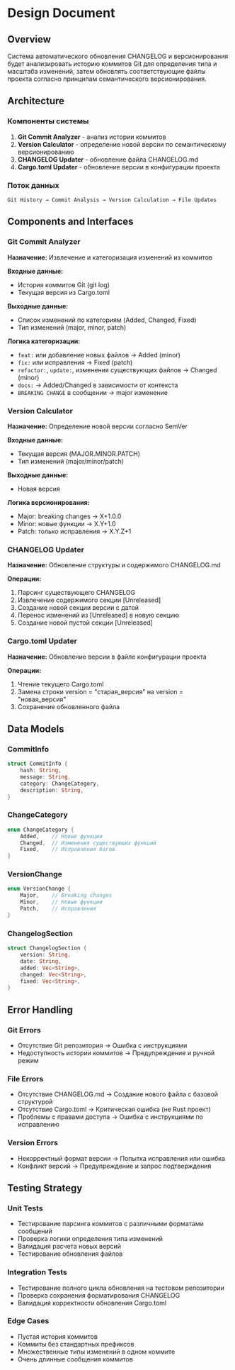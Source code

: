 # Design Document

## Overview

Система автоматического обновления CHANGELOG и версионирования будет анализировать историю коммитов Git для определения типа и масштаба изменений, затем обновлять соответствующие файлы проекта согласно принципам семантического версионирования.

## Architecture

### Компоненты системы

1. **Git Commit Analyzer** - анализ истории коммитов
2. **Version Calculator** - определение новой версии по семантическому версионированию  
3. **CHANGELOG Updater** - обновление файла CHANGELOG.md
4. **Cargo.toml Updater** - обновление версии в конфигурации проекта

### Поток данных

```
Git History → Commit Analysis → Version Calculation → File Updates
```

## Components and Interfaces

### Git Commit Analyzer

**Назначение:** Извлечение и категоризация изменений из коммитов

**Входные данные:**
- История коммитов Git (git log)
- Текущая версия из Cargo.toml

**Выходные данные:**
- Список изменений по категориям (Added, Changed, Fixed)
- Тип изменений (major, minor, patch)

**Логика категоризации:**
- `feat:` или добавление новых файлов → Added (minor)
- `fix:` или исправления → Fixed (patch)  
- `refactor:`, `update:`, изменения существующих файлов → Changed (minor)
- `docs:` → Added/Changed в зависимости от контекста
- `BREAKING CHANGE` в сообщении → major изменение

### Version Calculator

**Назначение:** Определение новой версии согласно SemVer

**Входные данные:**
- Текущая версия (MAJOR.MINOR.PATCH)
- Тип изменений (major/minor/patch)

**Выходные данные:**
- Новая версия

**Логика версионирования:**
- Major: breaking changes → X+1.0.0
- Minor: новые функции → X.Y+1.0  
- Patch: только исправления → X.Y.Z+1

### CHANGELOG Updater

**Назначение:** Обновление структуры и содержимого CHANGELOG.md

**Операции:**
1. Парсинг существующего CHANGELOG
2. Извлечение содержимого секции [Unreleased]
3. Создание новой секции версии с датой
4. Перенос изменений из [Unreleased] в новую секцию
5. Создание новой пустой секции [Unreleased]

### Cargo.toml Updater

**Назначение:** Обновление версии в файле конфигурации проекта

**Операции:**
1. Чтение текущего Cargo.toml
2. Замена строки version = "старая_версия" на version = "новая_версия"
3. Сохранение обновленного файла

## Data Models

### CommitInfo
```rust
struct CommitInfo {
    hash: String,
    message: String,
    category: ChangeCategory,
    description: String,
}
```

### ChangeCategory
```rust
enum ChangeCategory {
    Added,    // Новые функции
    Changed,  // Изменения существующих функций
    Fixed,    // Исправления багов
}
```

### VersionChange
```rust
enum VersionChange {
    Major,    // Breaking changes
    Minor,    // Новые функции
    Patch,    // Исправления
}
```

### ChangelogSection
```rust
struct ChangelogSection {
    version: String,
    date: String,
    added: Vec<String>,
    changed: Vec<String>,
    fixed: Vec<String>,
}
```

## Error Handling

### Git Errors
- Отсутствие Git репозитория → Ошибка с инструкциями
- Недоступность истории коммитов → Предупреждение и ручной режим

### File Errors  
- Отсутствие CHANGELOG.md → Создание нового файла с базовой структурой
- Отсутствие Cargo.toml → Критическая ошибка (не Rust проект)
- Проблемы с правами доступа → Ошибка с инструкциями по исправлению

### Version Errors
- Некорректный формат версии → Попытка исправления или ошибка
- Конфликт версий → Предупреждение и запрос подтверждения

## Testing Strategy

### Unit Tests
- Тестирование парсинга коммитов с различными форматами сообщений
- Проверка логики определения типа изменений
- Валидация расчета новых версий
- Тестирование обновления файлов

### Integration Tests  
- Тестирование полного цикла обновления на тестовом репозитории
- Проверка сохранения форматирования CHANGELOG
- Валидация корректности обновления Cargo.toml

### Edge Cases
- Пустая история коммитов
- Коммиты без стандартных префиксов
- Множественные типы изменений в одном коммите
- Очень длинные сообщения коммитов